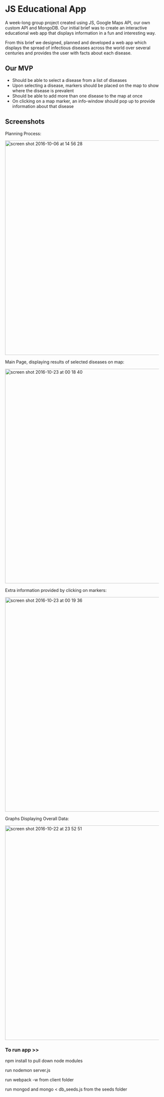 # JS Educational App

A week-long group project created using JS, Google Maps API, our own custom API and MongoDB.
Our initial brief was to create an interactive educational web app that displays information in a fun and interesting way.  

From this brief we designed, planned and developed a web app which displays the spread of infectious diseases across the world over several centuries and provides the user with facts about each disease. 


## Our MVP

- Should be able to select a disease from a list of diseases
- Upon selecting a disease, markers should be placed on the map to show where the disease is prevalent
- Should be able to add more than one disease to the map at once
- On clicking on a map marker, an info-window should pop up to provide information about that disease 


## Screenshots

Planning Process:

<img width="700" alt="screen shot 2016-10-06 at 14 56 28" src="https://cloud.githubusercontent.com/assets/17990363/19608417/190b5844-97c9-11e6-86af-9809676254c7.png">


Main Page, displaying results of selected diseases on map:


<img width="700" alt="screen shot 2016-10-23 at 00 18 40" src="https://cloud.githubusercontent.com/assets/17990363/19623159/cfe00e14-98b6-11e6-8452-ee9924ae302b.png">


Extra information provided by clicking on markers:

<img width="700" alt="screen shot 2016-10-23 at 00 19 36" src="https://cloud.githubusercontent.com/assets/17990363/19623160/dabe4ecc-98b6-11e6-8f8b-0441d349c336.png">



Graphs Displaying Overall Data:

<img width="700" alt="screen shot 2016-10-22 at 23 52 51" src="https://cloud.githubusercontent.com/assets/17990363/19623058/e54d5db4-98b2-11e6-9ecb-e2ca440f0cbe.png">



### To run app >>
npm install to pull down node modules

run nodemon server.js

run webpack -w from client folder

run mongod and mongo < db_seeds.js from the seeds folder

